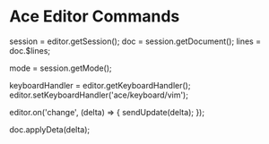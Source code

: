 # Ace Editor Commands

session = editor.getSession();
doc = session.getDocument();
lines = doc.$lines;

mode = session.getMode();

keyboardHandler = editor.getKeyboardHandler();
editor.setKeyboardHandler('ace/keyboard/vim');

editor.on('change', (delta) => {
    sendUpdate(delta);
});

doc.applyDeta(delta);

